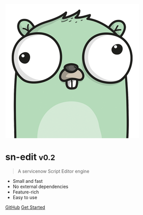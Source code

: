 ![logo](_assets/sn-edit-logo.png)

# sn-edit <small>v0.2</small>

> A servicenow Script Editor engine

- Small and fast
- No external dependencies
- Feature-rich
- Easy to use

[GitHub](https://github.com/sn-edit/sn-edit)
[Get Started](#sn-edit)
